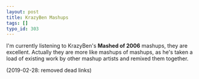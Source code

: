 ```yaml
---
layout: post
title: KrazyBen Mashups
tags: []
typo_id: 303
---
```

I'm currently listening to KrazyBen's __Mashed of 2006__ mashups, they are excellent. Actually they are more like mashups of mashups, as he's taken a load of existing work by other mashup artists and remixed them together.

(2019-02-28: removed dead links)